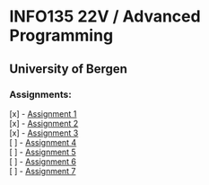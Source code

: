 # INFO135 22V / Advanced Programming
## University of Bergen

### Assignments:  

[x] - [Assignment 1](https://github.com/EwyBoy/INFO135/blob/master/1/assignment_1.py)  
[x] - [Assignment 2](https://github.com/EwyBoy/INFO135/blob/master/2/assignment_2.py)  
[x] - [Assignment 3](https://github.com/EwyBoy/INFO135/blob/master/3/assignment_3.py)  
[ ] - [Assignment 4](https://github.com/EwyBoy/INFO135/blob/master/4/assignment_4.py)  
[ ] - [Assignment 5](https://github.com/EwyBoy/INFO135/blob/master/5/assignment_5.py)  
[ ] - [Assignment 6](https://github.com/EwyBoy/INFO135/blob/master/6/assignment_6.py)  
[ ] - [Assignment 7](https://github.com/EwyBoy/INFO135/blob/master/7/assignment_7.py)  
